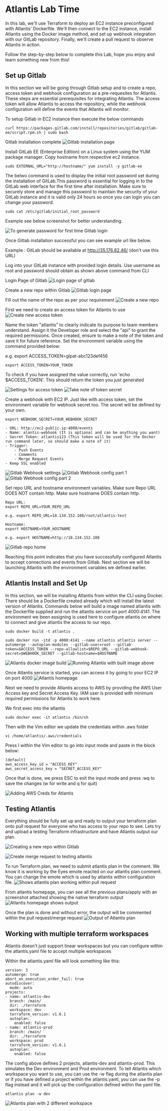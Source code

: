 # Atlantis Lab Time
In this lab, we'll use Terraform to deploy an EC2 instance preconfigured with Atlantis' Dockerfile. We'll then connect to the EC2 instance, install Atlantis using the Docker image method, and set up webhook integration with our GitLab repository. Finally, we'll create a pull request to observe Atlantis in action.

Follow the step-by-step below to complete this Lab, hope you enjoy and learn something new from this!

## Set up Gitlab
In this section we will be going through Gitlab setup and to create a repo, access token and webhook configuration as a pre-requesites for Atlantis. These steps are essential prerequisites for integrating Atlantis. The access token will allow Atlantis to access the repository, while the webhook configuration will define the events that Atlantis will monitor.

To setup Gitlab in EC2 instance then execute the below commands
```
curl https://packages.gitlab.com/install/repositories/gitlab/gitlab-ee/script.rpm.sh | sudo bash 
```
Gitlab installation complete
![Gitlab installation page](/image/11_Gitlab.png)

Install GitLab EE (Enterprise Edition) on a Linux system using the YUM package manager.
Copy hostname from respective ec2 instance.
```
sudo EXTERNAL_URL="http://hostname/" yum install -y gitlab-ee
```

The belwo command  is used to display the initial root password set during the installation of GitLab.This password is essential for logging in to the GitLab web interface for the first time after installation. Make sure to securely store and manage this password to maintain the security of your GitLab instance and it is valid only 24 hours so once you can login you can change your password.

```
sudo cat /etc/gitlab/initial_root_password
```
Example see below screenshot for better understanding.

![To generate password for first time Gitlab login](/image/12_gitlab.png)

Once Gitlab installation successful you can see example url like below.   

Example : GitLab should be available at http://35.176.82.46/ (don't use this URL)

Log into your GitLab instance with provided login details.
Use username as root and password should obtain as shown above command from CLI

Login Page of Gitlab
![Login page of gitlab](/image/13_gitlab.png)

Create a new repo within Gitlab
![Gitlab login page](/image/1_gitlab.png)

Fill out the name of the repo as per your requirement
![Create a new repo](/image/2_gitlab.png)

 First we need to create an access token for Atlantis to use
![Create new access token](/image/3_gitlab.png)

Name the token "atlantis" to clearly indicate its purpose to team members understand. Assign it the Developer role and select the "api" to grant the required permissions. Once created, ensure to make a note of the token and save it for future reference. Set the environment variable using the command provided below:

e.g. export ACCESS_TOKEN=glpat-abc123def456
```
export ACCESS_TOKEN=YOUR_TOKEN

```
To check if you have assigned the value correctly, run 'echo $ACCESS_TOKEN'. This should return the token you just generated

![Settings for access token](/image/4_gitlab.png)
![Take note of token secret](/image/4_1_gitlab.png)

Create a webhook with EC2 IP. Just like with access token, set the environment variable for webhook secret too.
The secret will be defined by your own.
```
export WEBHOOK_SECRET=YOUR_WEBHOOK_SECRET
```
    - URL: http://ec2-public-ip:4000/events 
    - Name: alantis-webhook (It is optional and can be anything you want)
    - Secret Token: atlantis123 (This token will be used for the Docker run command later, so should make a note of it)
    - Trigger:
        - Push Events
        - Comments
        - Merge Request Events
    - Keep SSL enabled
![Gitlab Webhook settings](/image/5_gitlab.png)
![Gitlab Webhook config part 1](/image/5_1_gitlab.png)
![Gitlab Webhook config part 2](/image/5_2_gitlab.png)

Set repo URL and hostname environment variables. 
Make sure Repo URL DOES NOT contain http.
Make sure hostname DOES contain http.

```
Repo URL:
export REPO_URL=YOUR_REPO_URL 

e.g. export REPO_URL=18.134.152.108/root/atlantis-test

Hostname:
export HOSTNAME=YOUR_HOSTNAME

e.g. export HOSTNAME=http://18.134.152.108
```
![Gitlab repo home](/image/6_gitlab.png)

Reaching this point indicates that you have successfully configured Atlantis to accept connections and events from Gitlab. Next section we will be launching Atlantis with the environment variables we defined earlier. 


## Atlantis Install and Set Up
In this section, we will be installing Atlantis from within the CLI using Docker. There should be a Dockerfile created already which will install the latest version of Atlantis.
Commands below will build a image named atlantis with the Dockerfile supplied and run the atlantis service on port 4000:4141. The environment we been assigning is used here to configure atlantis on where to connect and give atlantis the access to our repo.

```
sudo docker build -t atlantis .

sudo docker run -itd -p 4000:4141 --name atlantis atlantis server --automerge --autoplan-modules --gitlab-user=root --gitlab-token=$ACCESS_TOKEN --repo-allowlist=$REPO_URL --gitlab-webhook-secret=$WEBHOOK_SECRET --gitlab-hostname=$HOSTNAME
```

![Atlantis docker image build](/image/1_atlantis.png)
![Running Atlantis with built image above](/image/2_atlantis.png)


Once Atlantis service is started, you can access it by going to your EC2 IP on port 4000
![Atlantis homepage](/image/3_atlantis.png)

Next we need to provide Atlantis  access to AWS by providing the AWS User Access key and Secret Access Key.  IAM user is provided with minimum required permissions for Atlantis to work here.

We first exec into the atlantis
```
sudo docker exec -it atlantis /bin/sh
```

Then with the Vim editor we update the credentials within .aws folder
```
vi /home/atlantis/.aws/credentials
```

Press I within the Vim editor to go into input mode and paste in the block below:
```
[default]
aws_access_key_id = "ACCESS_KEY"
aws_secret_access_key = "SECRET_ACCESS_KEY"
```

Once that is done, we press ESC to exit the input mode and press :wq to save the changes (w for write and q for quit)

![Adding AWS Creds for Atlantis](/image/4_atlantis.png)

## Testing Atlantis

Everything should be fully set up and ready to output your terraform plan onto pull request for everyone who has access to your repo to see. Lets try and upload a testing Terraform infrastructure and have Atlantis output our plan.

![Creating a new repo within Gitlab](/image/5_atlantis.png)

![Create merge request to testing atlantis](/image/6_atlantis.png)

To run Terraform plan, we need to submit atlantis plan in the comment. We know it is working by the Eyes emote reacted on our atlantis plan comment. You can change the emote which is used by atlantis within configuration file.
![Shows atlantis plan working within pull request](/image/7_atlantis.png)

From atlantis homepage, you can see all the previous plans/apply with an screenshot attached showing the native terraform output
![Atlantis homepage shows output](/image/8_atlantis.png)

Once the plan is done and without error, the output will be commented within the pull request/merge request
![Output of Atlantis plan](/image/9_atlantis.png)

## Working with multiple terraform workspaces
Atlantis doesn't just support linear workspaces but you can configure within the atlantis.yaml file to accept multiple workspaces

Within the atlantis.yaml file will look something like this:
```
version: 3
automerge: true
abort_on_execution_order_fail: true
autodiscover:
  mode: auto
projects:
- name: atlantis-dev
  branch: /main/
  dir: ./terraform
  workspace: dev
  terraform_version: v1.6.1
  autoplan:
    enabled: false
- name: atlantis-prod
  branch: /main/
  dir: ./terraform
  workspace: prod
  terraform_version: v1.6.1
  autoplan:
    enabled: false
```

The config above defines 2 projects, atlantis-dev and atlantis-prod. This simulates the Dev environment and Prod environment.
To tell Atlantis which workspace you want to use, you can use the -w flag during the atlantis plan or if you have defined a project within the atlantis.yaml, you can use the -p flag instead and it will pick up the configuration defined within the yaml file.
```
atlantis plan -w dev
```
![Atlantis plan with 2 different workspace](/image/10_atlantis.png)